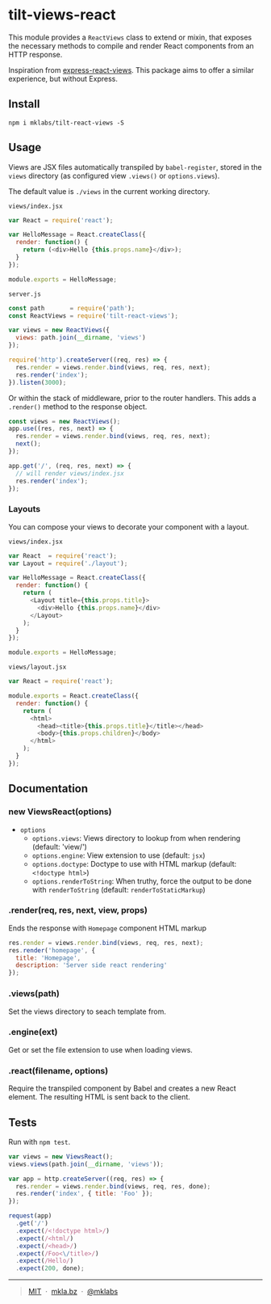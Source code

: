 # tilt-views-react

This module provides a `ReactViews` class to extend or mixin, that exposes the
necessary methods to compile and render React components from an HTTP response.

Inspiration from
[express-react-views](https://github.com/reactjs/express-react-views). This
package aims to offer a similar experience, but without Express.

## Install

    npm i mklabs/tilt-react-views -S

## Usage

Views are JSX files automatically transpiled by `babel-register`, stored in the
`views` directory (as configured view `.views()` or `options.views`).

The default value is `./views` in the current working directory.

`views/index.jsx`
```js
var React = require('react');

var HelloMessage = React.createClass({
  render: function() {
    return (<div>Hello {this.props.name}</div>);
  }
});

module.exports = HelloMessage;
```

`server.js`

```js
const path       = require('path');
const ReactViews = require('tilt-react-views');

var views = new ReactViews({
  views: path.join(__dirname, 'views')
});

require('http').createServer((req, res) => {
  res.render = views.render.bind(views, req, res, next);
  res.render('index');
}).listen(3000);
```

Or within the stack of middleware, prior to the router handlers. This adds a
`.render()` method to the response object.

```js
const views = new ReactViews();
app.use((res, res, next) => {
  res.render = views.render.bind(views, req, res, next);
  next();
});

app.get('/', (req, res, next) => {
  // will render views/index.jsx
  res.render('index');
});
```

### Layouts

You can compose your views to decorate your component with a layout.

`views/index.jsx`

```js
var React  = require('react');
var Layout = require('./layout');

var HelloMessage = React.createClass({
  render: function() {
    return (
      <Layout title={this.props.title}>
        <div>Hello {this.props.name}</div>
      </Layout>
    );
  }
});

module.exports = HelloMessage;
```
`views/layout.jsx`

```js
var React = require('react');

module.exports = React.createClass({
  render: function() {
    return (
      <html>
        <head><title>{this.props.title}</title></head>
        <body>{this.props.children}</body>
      </html>
    );
  }
});
```

## Documentation

### new ViewsReact(options)

- `options`
  - `options.views`: Views directory to lookup from when rendering (default: 'view/')
  - `options.engine`: View extension to use (default: `jsx`)
  - `options.doctype`: Doctype to use with HTML markup (default: `<!doctype html>`)
  - `options.renderToString`: When truthy, force the output to be done with `renderToString` (default: `renderToStaticMarkup`)

### .render(req, res, next, view, props)

Ends the response with `Homepage` component HTML markup

```js
res.render = views.render.bind(views, req, res, next);
res.render('homepage', {
  title: 'Homepage',
  description: 'Server side react rendering'
});
```

### .views(path)

Set the views directory to seach template from.

### .engine(ext)

Get or set the file extension to use when loading views.

### .react(filename, options)

Require the transpiled component by Babel and creates a new React
element. The resulting HTML is sent back to the client.


## Tests

Run with `npm test`.

```js
var views = new ViewsReact();
views.views(path.join(__dirname, 'views'));

var app = http.createServer((req, res) => {
  res.render = views.render.bind(views, req, res, done);
  res.render('index', { title: 'Foo' });
});

request(app)
  .get('/')
  .expect(/<!doctype html>/)
  .expect(/<html/)
  .expect(/<head>/)
  .expect(/Foo<\/title>/)
  .expect(/Hello/)
  .expect(200, done);
```

---

> [MIT](./LICENSE) &nbsp;&middot;&nbsp;
> [mkla.bz](http://mkla.bz) &nbsp;&middot;&nbsp;
> [@mklabs](https://github.com/mklabs)
